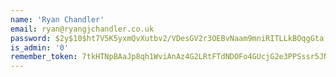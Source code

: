 ```yaml
---
name: 'Ryan Chandler'
email: ryan@ryangjchandler.co.uk
password: $2y$10$ht7V5K5yxmQvXutbv2/VDesGV2r3OEBvNaam9mniRITLLkBOqgGta
is_admin: '0'
remember_token: 7tkHTNpBAaJp8qh1WviAnAz4G2LRtFTdNDOFo4GUcjG2e3PPSssr5JNy3LZY
---
```

